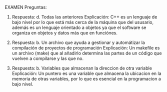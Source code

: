 EXAMEN
Preguntas:
1. Respuesta: d. Todas las anteriores
Explicación: C++ es un lenguaje de bajo nivel por lo que está más cerca de la máquina que del ususario, además es un lenguaje orientado a objetos ya que el software se organiza en objetos y datos más que en funciónes.

2. Respuesta: b. Un archivo que ayuda a gestionar y automátizar la compilación de proyectos de programación
Explicación: Un makefile es un archivo (make) que al añadirlo determina las partes de un código que vuelven a compilarse y las que no.


3. Respuesta: b. Variables que almacenan la direccion de otra variable
Explicación: Un puntero es una variable que almacena la ubicacion en la memoria de otras variables, por lo que es esencial en la programacion a bajo nivel.

